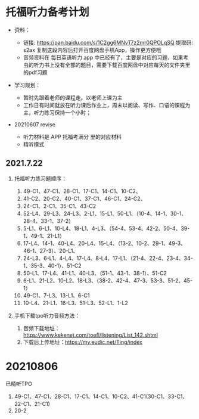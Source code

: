 # 托福听力备考计划

+ 资料：
    + 链接: https://pan.baidu.com/s/1C2gg6MNvT7z2mr0QPOLqSQ 提取码: s2ax 复制这段内容后打开百度网盘手机App，操作更方便哦
    + 音频资料在 每日英语听力 app 中已经有了，主要是对应的习题，如果考虫的听力书上没有全部的题目，需要下载百度网盘中对应每天的文件夹里的pdf习题

+ 学习规划：
    + 暂时先跟着老师的课程走。以老师上课为主
    + 工作日有时间就放在听力课后作业上，周末以阅读、写作、口语的课程为主，听力练习保持一个小时；

+ 20210607 revise
    + 听力材料是 APP 托福考满分 里的对应材料
    + 精听模式

## 2021.7.22
1. 托福听力练习题顺序：
    1. 49-C1、47-C1、28-C1、17-C1、14-C1、10-C2、
    2. 41-C2、20-C2、40-C1、37-C1、46-C1、24-C2、
    3. 24-C1、2-C1、35-C1、43-C2
    4. 52-L4、29-L3、24-L3、2-L1、15-L1、50-L1、（10-4、14-1、30-1、28-4、33-1、37-2）
    5. 5-L1、6-L1、10-L4、18-L1、4-L3、（54-4、53-4、42-2、50-4、39-1、49-1、21-L1）
    6. 17-L4、14-1、40-L4、20-L4、15-L4、（13-2、10-2、29-1、49-3、46-1、27-3）、20-L1、
    7. 24-L3、6-L1、4-L4、17-L4、8-L4、17-L1、（21-4、22-4、23-4、34-1、35-3、40-1）、51-C2
    8. 50-L1、17-L4、41-L1、40-L3、（51-1、43-1、38-1）、51-C2
    9. 6-L1、21-L2、10-L2、18-L3、（38-2、42-4、47-3、53-3、51-2、45-1）
    10. 49-C1、7-L3、13-L1、6-C1
    11. 10-L4、21-L1、16-L3、51-L3、52-L1、1-L2

2. 手机下载tpo听力音频方法：
    1. 音频下载地址：https://www.kekenet.com/toefl/listening/List_142.shtml
    2. 下载后上传地址：https://my.eudic.net/Ting/index

# 20210806
已精听TPO
1. 49-C1、47-C1、28-C1、17-C1、14-C1、10-C2、41-C1(30-C1、33-C1、22-C1、21-C1)
2. 20-2
